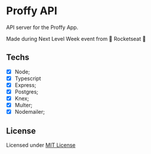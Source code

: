 # Proffy API
API server for the Proffy App.

Made during Next Level Week event from 🚀 Rocketseat 🚀

## Techs
- [x] Node;
- [x] Typescript
- [x] Express;
- [x] Postgres;
- [x] Knex;
- [x] Multer;
- [x] Nodemailer;

## License
Licensed under [MIT License](LICENSE)
